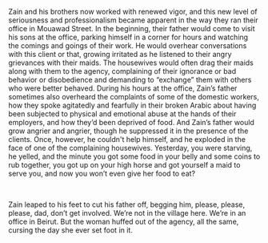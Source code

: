 Zain and his brothers now worked with renewed vigor, and this new level of seriousness and professionalism became apparent in the way they ran their office in Mouawad Street. In the beginning, their father would come to visit his sons at the office, parking himself in a corner for hours and watching the comings and goings of their work. He would overhear conversations with this client or that, growing irritated as he listened to their angry grievances with their maids. The housewives would often drag their maids along with them to the agency, complaining of their ignorance or bad behavior or disobedience and demanding to “exchange” them with others who were better behaved. During his hours at the office, Zain’s father sometimes also overheard the complaints of some of the domestic workers, how they spoke agitatedly and fearfully in their broken Arabic about having been subjected to physical and emotional abuse at the hands of their employers, and how they’d been deprived of food. And Zain’s father would grow angrier and angrier, though he suppressed it in the presence of the clients. Once, however, he couldn't help himself, and he exploded in the face of one of the complaining housewives. Yesterday, you were starving, he yelled, and the minute you got some food in your belly and some coins to rub together, you got up on your high horse and got yourself a maid to serve you, and now you won’t even give her food to eat?

<br>

Zain leaped to his feet to cut his father off, begging him, please, please, please, dad, don’t get involved. We’re not in the village here. We’re in an office in Beirut. But the woman huffed out of the agency, all the same, cursing the day she ever set foot in it.
